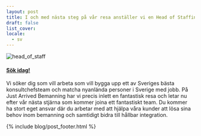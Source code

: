 ```yaml
---
layout: post
title: I och med nästa steg på vår resa anställer vi en Head of Staffing med ansvar för arbetarjobb
draft: false
list_cover:
locale:
  - sv
---
```


![head_of_staff](/assets/images/blog/head_of_staff.png)

#### [Sök idag!](https://careers.justarrived.se/jobs/32414-head-of-staffing-arbetare)

Vi söker dig som vill arbeta som vill bygga upp ett av Sveriges bästa konsultchefsteam och matcha nyanlända personer i Sverige med jobb. På Just Arrived Bemanning har vi precis inlett en fantastisk resa och letar nu efter vår nästa stjärna som kommer joina ett fantastiskt team. Du kommer ha stort eget ansvar där du arbetar med att hjälpa våra kunder att lösa sina behov inom bemanning och samtidigt bidra till hållbar integration.




{% include blog/post_footer.html %}
